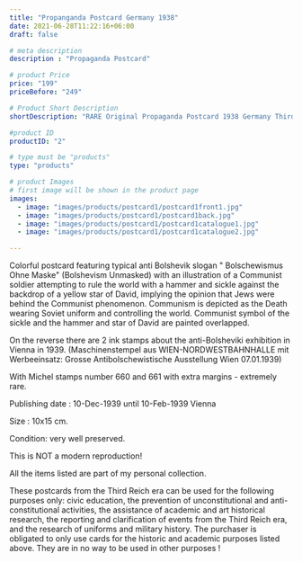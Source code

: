 ```yaml
---
title: "Propanganda Postcard Germany 1938"
date: 2021-06-28T11:22:16+06:00
draft: false

# meta description
description : "Propaganda Postcard"

# product Price
price: "199"
priceBefore: "249"

# Product Short Description
shortDescription: "RARE Original Propaganda Postcard 1938 Germany Third Reich"

#product ID
productID: "2"

# type must be "products"
type: "products"

# product Images
# first image will be shown in the product page
images:
  - image: "images/products/postcard1/postcard1front1.jpg"
  - image: "images/products/postcard1/postcard1back.jpg"
  - image: "images/products/postcard1/postcard1catalogue1.jpg"
  - image: "images/products/postcard1/postcard1catalogue2.jpg"

---
```


Colorful postcard featuring typical anti Bolshevik slogan " Bolschewismus Ohne Maske" (Bolshevism Unmasked) with an illustration of a Communist soldier attempting to rule the world with a hammer and sickle against the backdrop of a yellow star of David, implying the opinion that Jews were behind the Communist phenomenon. Communism is depicted as the Death wearing Soviet uniform and controlling the world. Communist symbol of the sickle and the hammer and star of David are painted overlapped.  

On the reverse there are 2 ink stamps about the anti-Bolsheviki exhibition in Vienna in 1939. (Maschinenstempel aus WIEN-NORDWESTBAHNHALLE mit Werbeeinsatz: Grosse Antibolschewistische Ausstellung Wien 07.01.1939)

With Michel stamps number 660 and 661 with extra margins - extremely rare.

Publishing date : 10-Dec-1939 until 10-Feb-1939 Vienna

Size : 10x15 cm.

Condition: very well preserved.

This is NOT a modern reproduction!

All the items listed are part of my personal collection.

These postcards from the Third Reich era can be used for the following purposes only: civic education, the prevention of unconstitutional and anti-constitutional activities, the assistance of academic and art historical research, the reporting and clarification of events from the Third Reich era, and the research of uniforms and military history. The purchaser is obligated to only use cards for the historic and academic purposes listed above. They are in no way to be used in other purposes !

